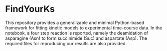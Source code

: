 # FindYourKs
This repository provides a generalizable and minimal Python-based framework for fitting kinetic models to experimental time-course data. In the notebook, a four step reaction is reported, namely the deamidation of asparagine (Asn) to form succinimide (Suc) and aspartate (Asp).
The required files for reproducing our results are also provided.
